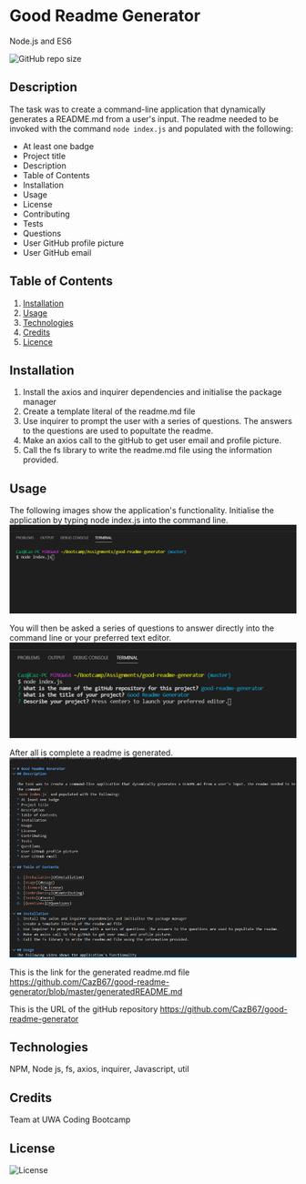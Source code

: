 # Good Readme Generator
Node.js and ES6 

![GitHub repo size](https://img.shields.io/github/repo-size/cazb67/good-readme-generator) 

## Description
The task was to create a command-line application that dynamically generates a README.md from a user's input. The readme needed to be invoked with the command
`node index.js` and populated with the following:
* At least one badge
* Project title
* Description
* Table of Contents
* Installation
* Usage
* License
* Contributing
* Tests
* Questions
* User GitHub profile picture
* User GitHub email

## Table of Contents
1. [Installation](#Installation)
2. [Usage](#Usage)
3. [Technologies](#Technologies)
4. [Credits](#Credits)
5. [Licence](#License)

## Installation
1. Install the axios and inquirer dependencies and initialise the package manager
2. Create a template literal of the readme.md file
3. Use inquirer to prompt the user with a series of questions. The answers to the questions are used to popultate the readme.
4. Make an axios call to the gitHub to get user email and profile picture.
5. Call the fs library to write the readme.md file using the information provided.

## Usage
The following images show the application's functionality.
Initialise the application by typing node index.js into the command line.
![Start](1.PNG)

You will then be asked a series of questions to answer directly into the command line or your preferred text editor.
![In Progress](2.PNG)

After all is complete a readme is generated.
![Result](3.PNG)

This is the link for the generated readme.md file
https://github.com/CazB67/good-readme-generator/blob/master/generatedREADME.md

This is the URL of the gitHub repository
https://github.com/CazB67/good-readme-generator

## Technologies
NPM, Node js, fs, axios, inquirer, Javascript, util

## Credits
Team at UWA Coding Bootcamp

## License
![License](https://img.shields.io/github/license/cazb67/good-readme-generator?style=flat-square)



